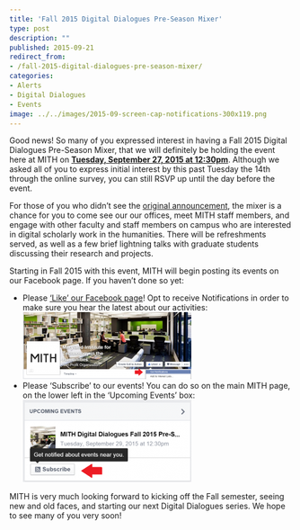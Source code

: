 ```yaml
---
title: 'Fall 2015 Digital Dialogues Pre-Season Mixer'
type: post
description: ""
published: 2015-09-21
redirect_from: 
- /fall-2015-digital-dialogues-pre-season-mixer/
categories:
- Alerts
- Digital Dialogues
- Events
image: ../../images/2015-09-screen-cap-notifications-300x119.png
---
```

Good news! So many of you expressed interest in having a Fall 2015 Digital Dialogues Pre-Season Mixer, that we will definitely be holding the event here at MITH on [**Tuesday, September 27, 2015 at 12:30pm**](https://www.facebook.com/events/926409637429092/). Although we asked all of you to express initial interest by this past Tuesday the 14th through the online survey, you can still RSVP up until the day before the event.

For those of you who didn’t see the [original announcement](http://us5.campaign-archive2.com/?u=a8d75192a2b95e6989ddab385&id=5b9798d202), the mixer is a chance for you to come see our our offices, meet MITH staff members, and engage with other faculty and staff members on campus who are interested in digital scholarly work in the humanities. There will be refreshments served, as well as a few brief lightning talks with graduate students discussing their research and projects.

Starting in Fall 2015 with this event, MITH will begin posting its events on our Facebook page. If you haven’t done so yet:

- Please [‘Like’ our Facebook page](https://www.facebook.com/UMD.MITH)! Opt to receive Notifications in order to make sure you hear the latest about our activities: ![Notifications](../../images/2015-09-screen-cap-notifications-300x119.png)
- Please ‘Subscribe’ to our events! You can do so on the main MITH page, on the lower left in the ‘Upcoming Events’ box: ![Subscribe](../../images/2015-09-screen-cap-subscribe-300x146.png)

MITH is very much looking forward to kicking off the Fall semester, seeing new and old faces, and starting our next Digital Dialogues series. We hope to see many of you very soon!
